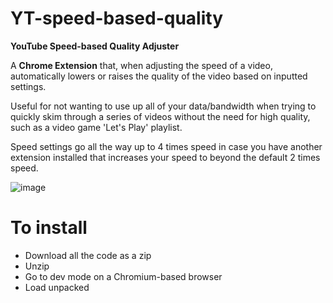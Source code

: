 # YT-speed-based-quality
**YouTube Speed-based Quality Adjuster**

A **Chrome Extension** that, when adjusting the speed of a video, automatically lowers or raises the quality of the video based on inputted settings.

Useful for not wanting to use up all of your data/bandwidth when trying to quickly skim through a series of videos without the need for high quality, such as a video game 'Let's Play' playlist. 

Speed settings go all the way up to 4 times speed in case you have another extension installed that increases your speed to beyond the default 2 times speed.

![image](https://github.com/Googolplexic/YT-speed-based-quality/assets/52732344/5ee09bbe-f084-4d35-b40e-4f84d1711a87)

# To install 
- Download all the code as a zip
- Unzip
- Go to dev mode on a Chromium-based browser
- Load unpacked
